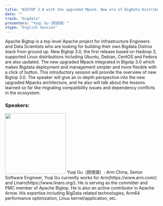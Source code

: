 ```yaml
---
title: "BIGTOP 3.0 with the upgraded Mpack: New era of BigData Distribution"
date: "" 
track: "bigdata"
presenters: "Yuqi Gu（顾煜祺）"
stype: "English Session"
---
```

Apache Bigtop is a top-level Apache project for Infrastructure Engineers and Data Scientists who are looking for building their own Bigdata Distros stack from ground up. 
New Bigtop 3.0, the first release based on Hadoop 3, supported Linux distributions including Ubuntu, Debian, CentOS and Fedora are also updated. The new upgraded Mpack integrated in Bigotp 3.0 which makes Bigdata deployment and management simpler and more flexible with a click of button. This introductory session will provide the overview of new Bigtop 3.0. The speaker will give an in-depth perspective into the new upgraded Mpacks architecture, and he also will talk about the lessons learned so far like migrating compatibility issues and dependency conflicts in the ecosystem.
 ### Speakers: 
 <img src="images/speaker/1036.png" width="200" />
 Yuqi Gu（顾煜祺）: Arm China, Senior Software Engineer, Yuqi Gu currently works for Arm(https://www.arm.com/) and Linaro(https://www.linaro.org/).
He is serving as the committer and PMC member of Apache Bigtop. He is also an active contributor in Apache Arrow.
His expertise including BigData related technologies, Arm64 performance optimization, Linux kernel/application, etc.
 